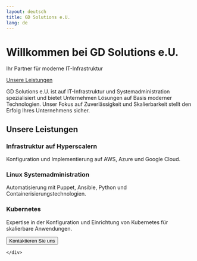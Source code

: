 ```yaml
---
layout: deutsch
title: GD Solutions e.U.
lang: de
---
```


<div class="hero">
    <div class="container text-center text-light">
        <h1 class="display-4">Willkommen bei GD Solutions e.U.</h1>
        <p class="lead">Ihr Partner für moderne IT-Infrastruktur</p>
        <a href="#services" class="btn btn-primary btn-lg mt-4">Unsere Leistungen</a>
    </div>
</div>

<section id="about" class="section bg-dark text-light">
    <div class="container">
        <p>
            GD Solutions e.U. ist auf IT-Infrastruktur und Systemadministration spezialisiert und bietet Unternehmen Lösungen auf Basis moderner Technologien. Unser Fokus auf Zuverlässigkeit und Skalierbarkeit stellt den Erfolg Ihres Unternehmens sicher.
        </p>
    </div>
</section>

<section id="services" class="section">
    <div class="container">
        <h2 class="text-center">Unsere Leistungen</h2>
        <div class="row text-center">
            <div class="col-md-4">
                <div class="card shadow service-card">
                    <div class="card-body">
                        <h3 class="card-title">Infrastruktur auf Hyperscalern</h3>
                        <p class="card-text">Konfiguration und Implementierung auf AWS, Azure und Google Cloud.</p>
                    </div>
                </div>
            </div>
            <div class="col-md-4">
                <div class="card shadow service-card">
                    <div class="card-body">
                        <h3 class="card-title">Linux Systemadministration</h3>
                        <p class="card-text">Automatisierung mit Puppet, Ansible, Python und Containerisierungstechnologien.</p>
                    </div>
                </div>
            </div>
            <div class="col-md-4">
                <div class="card shadow service-card">
                    <div class="card-body">
                        <h3 class="card-title">Kubernetes</h3>
                        <p class="card-text">Expertise in der Konfiguration und Einrichtung von Kubernetes für skalierbare Anwendungen.</p>
                    </div>
                </div>
            </div>
        </div>
    </div>
</section>

<section id="contact" class="section bg-light">
    <div class="container text-center">
        <a href="mailto:contact@gdsolutions.at?subject=Kontakt Website">
            <button class="btn btn-primary btn-lg mt-4">Kontaktieren Sie uns</button>
        </a>

    </div>
</section>


